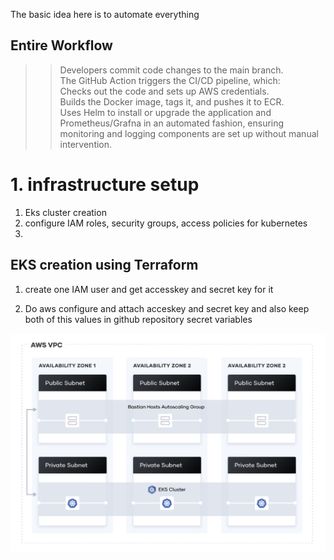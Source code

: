 The basic idea here is to automate everything 

## Entire Workflow

>> Developers commit code changes to the main branch.  
The GitHub Action triggers the CI/CD pipeline, which:  
Checks out the code and sets up AWS credentials.  
Builds the Docker image, tags it, and pushes it to ECR.  
Uses Helm to install or upgrade the application and Prometheus/Grafna in   an automated fashion, ensuring monitoring and logging components are set up without manual intervention.




# 1. infrastructure setup
1. Eks cluster creation 
2. configure IAM roles, security groups, access policies for kubernetes
3. 


## EKS creation using Terraform 
1. create one IAM user and get accesskey and secret key for it

2. Do aws configure and attach acceskey and secret key and also keep both of this values in github repository secret variables

![Eks-architecture](image.png)



